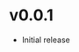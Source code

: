<!-- # v0.0.3
- Bug Remove


# v0.0.2

- Add information 
- Update Logo 
- Add Support Links -->


# v0.0.1

- Initial release

